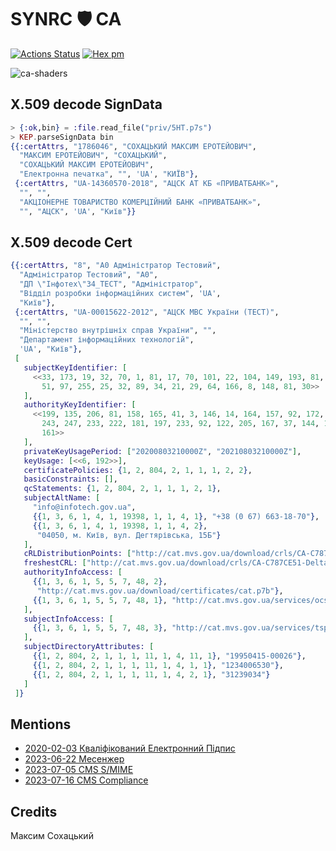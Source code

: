 # SYNRC 🛡️ CA

[![Actions Status](https://github.com/synrc/ca/workflows/mix/badge.svg)](https://github.com/synrc/ca/actions)
[![Hex pm](http://img.shields.io/hexpm/v/ca.svg?style=flat)](https://hex.pm/packages/ca)

![ca-shaders](https://github.com/synrc/ca/assets/144776/f8f9c280-9442-443e-a2be-7d610a1a7815)

## X.509 decode SignData

```elixir
> {:ok,bin} = :file.read_file("priv/5HT.p7s")
> KEP.parseSignData bin
{{:certAttrs, "1786046", "СОХАЦЬКИЙ МАКСИМ ЕРОТЕЙОВИЧ",
  "МАКСИМ ЕРОТЕЙОВИЧ", "СОХАЦЬКИЙ",
  "СОХАЦЬКИЙ МАКСИМ ЕРОТЕЙОВИЧ",
  "Електронна печатка", "", 'UA', "КИЇВ"},
 {:certAttrs, "UA-14360570-2018", "АЦСК АТ КБ «ПРИВАТБАНК»",
  "", "",
  "АКЦІОНЕРНЕ ТОВАРИСТВО КОМЕРЦІЙНИЙ БАНК «ПРИВАТБАНК»",
  "", "АЦСК", 'UA', "Київ"}}
```

## X.509 decode Cert

```elixir
{{:certAttrs, "8", "А0 Адміністратор Тестовий",
  "Адміністратор Тестовий", "А0",
  "ДП \"Інфотех\"34_ТЕСТ", "Адміністратор",
  "Відділ розробки інформаційних систем", 'UA',
  "Київ"},
 {:certAttrs, "UA-00015622-2012", "АЦСК МВС України (ТЕСТ)",
  "", "",
  "Міністерство внутрішніх справ України", "",
  "Департамент інформаційних технологій",
  'UA', "Київ"},
 [
   subjectKeyIdentifier: [
     <<33, 173, 19, 32, 70, 1, 81, 17, 70, 101, 22, 104, 149, 193, 81, 68, 44,
       51, 97, 255, 25, 32, 89, 34, 21, 29, 64, 166, 8, 148, 81, 30>>
   ],
   authorityKeyIdentifier: [
     <<199, 135, 206, 81, 158, 165, 41, 3, 146, 14, 164, 157, 92, 172, 74, 104,
       243, 247, 233, 222, 181, 197, 233, 92, 122, 205, 167, 37, 144, 171, 44,
       161>>
   ],
   privateKeyUsagePeriod: ["20200803210000Z", "20210803210000Z"],
   keyUsage: [<<6, 192>>],
   certificatePolicies: {1, 2, 804, 2, 1, 1, 1, 2, 2},
   basicConstraints: [],
   qcStatements: {1, 2, 804, 2, 1, 1, 1, 2, 1},
   subjectAltName: [
     "info@infotech.gov.ua",
     {{1, 3, 6, 1, 4, 1, 19398, 1, 1, 4, 1}, "+38 (0 67) 663-18-70"},
     {{1, 3, 6, 1, 4, 1, 19398, 1, 1, 4, 2},
      "04050, м. Київ, вул. Дегтярівська, 15Б"}
   ],
   cRLDistributionPoints: ["http://cat.mvs.gov.ua/download/crls/CA-C787CE51-Full.crl"],
   freshestCRL: ["http://cat.mvs.gov.ua/download/crls/CA-C787CE51-Delta.crl"],
   authorityInfoAccess: [
     {{1, 3, 6, 1, 5, 5, 7, 48, 2},
      "http://cat.mvs.gov.ua/download/certificates/cat.p7b"},
     {{1, 3, 6, 1, 5, 5, 7, 48, 1}, "http://cat.mvs.gov.ua/services/ocsp/"}
   ],
   subjectInfoAccess: [
     {{1, 3, 6, 1, 5, 5, 7, 48, 3}, "http://cat.mvs.gov.ua/services/tsp/"}
   ],
   subjectDirectoryAttributes: [
     {{1, 2, 804, 2, 1, 1, 1, 11, 1, 4, 11, 1}, "19950415-00026"},
     {{1, 2, 804, 2, 1, 1, 1, 11, 1, 4, 1, 1}, "1234006530"},
     {{1, 2, 804, 2, 1, 1, 1, 11, 1, 4, 2, 1}, "31239034"}
   ]
 ]}
```

## Mentions

* <a href="https://tonpa.guru/stream/2020/2020-02-03%20%D0%9A%D0%B2%D0%B0%D0%BB%D1%96%D1%84%D1%96%D0%BA%D0%BE%D0%B2%D0%B0%D0%BD%D0%B8%D0%B9%20%D0%95%D0%BB%D0%B5%D0%BA%D1%82%D1%80%D0%BE%D0%BD%D0%BD%D0%B8%D0%B9%20%D0%9F%D1%96%D0%B4%D0%BF%D0%B8%D1%81.htm">2020-02-03 Кваліфікований Електронний Підпис</a><br>
* <a href="https://tonpa.guru/stream/2023/2023-06-22%20Месенжер.htm">2023-06-22 Месенжер</a><br>
* <a href="https://tonpa.guru/stream/2023/2023-07-05%20CMS%20SMIME.htm">2023-07-05 CMS S/MIME</a><br>
* <a href="https://tonpa.guru/stream/2023/2023-07-16%20CMS%20Compliance.htm">2023-07-16 CMS Compliance</a>

## Credits

Максим Сохацький
